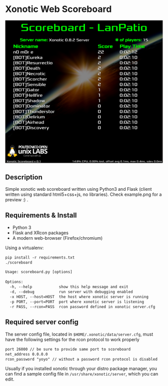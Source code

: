 # Xonotic Web Scoreboard

![screenshot](https://github.com/NoMore201/xonotic-scoreboard/raw/master/example.png)

## Description

Simple xonotic web scoreboard written using Python3 and Flask (client written using standard html5+css+js, no libraries). Check example.png for a preview :) .

## Requirements & Install

* Python 3
* Flask and XRcon packages
* A modern web-browser (Firefox/chromium)

Using a virtualenv:

    pip install -r requirements.txt
    ./scoreboard

```
Usage: scoreboard.py [options]

Options:
  -h, --help            show this help message and exit
  -d, --debug           run server with debugging enabled
  -x HOST, --host=HOST  the host where xonotic server is running
  -p PORT, --port=PORT  port where xonotic server is listening
  -r PASS, --rcon=PASS  rcon password defined in xonotic server.cfg
```

## Required server config

The server config file, located in `$HOME/.xonotic/data/server.cfg`, must have the
following settings for the rcon protocol to work properly

    port 26000 // be sure to provide same port to scoreboard
    net_address 0.0.0.0
    rcon_password "yoyo" // without a password rcon protocol is disabled

Usually if you installed xonotic through your distro package manager, you can find a sample
config file in `/usr/share/xonotic/server`, which you can edit.


